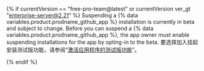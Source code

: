 {% if currentVersion == "free-pro-team@latest" or currentVersion ver_gt "enterprise-server@2.21" %}
Suspending a
{% data variables.product.prodname_github_app %} installation is currently in beta and subject to change. Before you can suspend a {% data variables.product.prodname_github_app %}, the app owner must enable suspending installations for the app by opting-in to the beta. 要选择加入挂起安装测试版功能，请参阅“[激活应用程序的测试版功能](/developers/apps/activating-beta-features-for-apps)”。

{% endif %}

